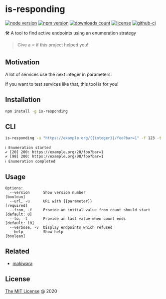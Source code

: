 # is-responding

[![node version](https://img.shields.io/node/v/is-responding.svg)](https://www.npmjs.com/package/is-responding)
[![npm version](https://badge.fury.io/js/is-responding.svg)](https://badge.fury.io/js/is-responding)
[![downloads count](https://img.shields.io/npm/dt/is-responding.svg)](https://www.npmjs.com/package/is-responding)
[![license](https://img.shields.io/npm/l/is-responding.svg)](https://piecioshka.mit-license.org)
[![github-ci](https://github.com/piecioshka/is-responding/actions/workflows/testing.yml/badge.svg)](https://github.com/piecioshka/is-responding/actions/workflows/testing.yml)

🛠 A tool to find active endpoints using an enumeration strategy

> Give a ⭐️ if this project helped you!

## Motivation

A lot of services use the next integer in parameters.

If you want to test services like that, this tool is for you!

## Installation

```bash
npm install -g is-responding
```

## CLI

```bash
is-responding -u "https://example.org/{{integer}}/foo?bar=1" -f 123 -t 234 -v
```

```text
ℹ Enumeration started
✔ [20] 200: https://example.org/20/foo?bar=1
✔ [98] 200: https://example.org/98/foo?bar=1
ℹ Enumeration completed
```

## Usage

```text
Options:
  --version      Show version number                                   [boolean]
  --url, -u      URL with {{parameter}}                               [required]
  --from, -f     Provide an initial value from count should start   [default: 0]
  --to, -t       Provide an last value when count ends             [default: 10]
  --verbose, -v  Display endpoints which refused
  --help         Show help                                             [boolean]
```

## Related

- [makiwara](https://github.com/piecioshka/makiwara)

## License

[The MIT License](https://piecioshka.mit-license.org) @ 2020
